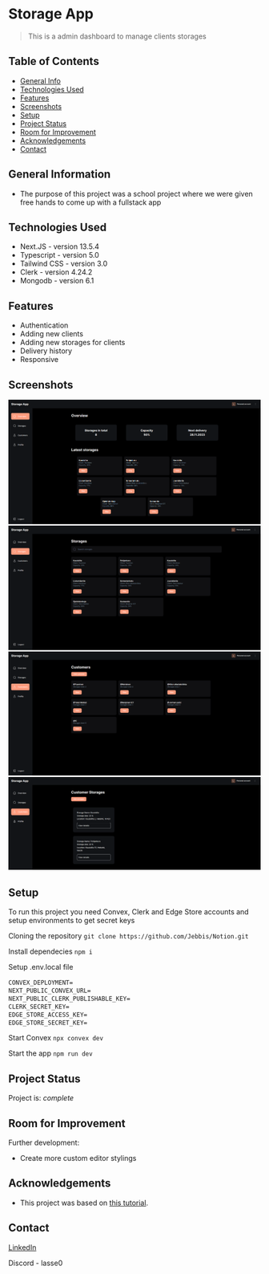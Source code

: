 # Storage App
> This is a admin dashboard to manage clients storages

## Table of Contents
* [General Info](#general-information)
* [Technologies Used](#technologies-used)
* [Features](#features)
* [Screenshots](#screenshots)
* [Setup](#setup)
* [Project Status](#project-status)
* [Room for Improvement](#room-for-improvement)
* [Acknowledgements](#acknowledgements)
* [Contact](#contact)
<!-- * [License](#license) -->


## General Information
- The purpose of this project was a school project where we were given free hands to come up with a fullstack app
<!-- You don't have to answer all the questions - just the ones relevant to your project. -->


## Technologies Used
- Next.JS - version 13.5.4
- Typescript - version 5.0
- Tailwind CSS - version 3.0
- Clerk - version 4.24.2
- Mongodb - version 6.1


## Features
- Authentication 
- Adding new clients
- Adding new storages for clients
- Delivery history
- Responsive


## Screenshots
![Example screenshot](./img/Overview.png)
![Example screenshot](./img/Storages.png)
![Example screenshot](./img/Customers.png)
![Example screenshot](./img/CustomerDetails.png)
<!-- add img folder to root where readme file is located  -->


## Setup
To run this project you need Convex, Clerk and Edge Store accounts and setup environments to get secret keys

Cloning the repository `git clone https://github.com/Jebbis/Notion.git`

Install dependecies `npm i`

Setup .env.local file 
```
CONVEX_DEPLOYMENT=
NEXT_PUBLIC_CONVEX_URL=
NEXT_PUBLIC_CLERK_PUBLISHABLE_KEY=
CLERK_SECRET_KEY=
EDGE_STORE_ACCESS_KEY=
EDGE_STORE_SECRET_KEY=
```

Start Convex `npx convex dev`

Start the app `npm run dev`


## Project Status
Project is:  _complete_


## Room for Improvement

Further development:
- Create more custom editor stylings


## Acknowledgements
- This project was based on [this tutorial](https://www.youtube.com/watch?v=0OaDyjB9Ib8).
  

## Contact
[LinkedIn](https://www.linkedin.com/in/lasse-h%C3%A4m%C3%A4l%C3%A4inen-09b869181/)

Discord - lasse0


<!-- Optional -->
<!-- ## License -->
<!-- This project is open source and available under the [... License](). -->

<!-- You don't have to include all sections - just the one's relevant to your project -->
